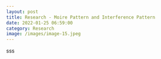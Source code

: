 ```yaml
---
layout: post
title: Research - Moire Pattern and Interference Pattern
date: 2022-01-25 06:59:00
category: Research
image: /images/image-15.jpeg
---
```

sss